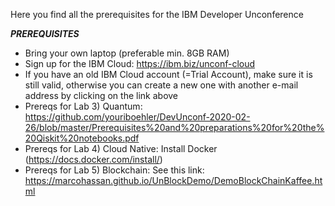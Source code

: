 Here you find all the prerequisites for the IBM Developer Unconference

***PREREQUISITES***
- Bring your own laptop (preferable min. 8GB RAM)
- Sign up for the IBM Cloud: https://ibm.biz/unconf-cloud
- If you have an old IBM Cloud account (=Trial Account), make sure it is still valid, otherwise you can create a new one with another e-mail address by clicking on the link above
- Prereqs for Lab 3) Quantum: https://github.com/youriboehler/DevUnconf-2020-02-26/blob/master/Prerequisites%20and%20preparations%20for%20the%20Qiskit%20notebooks.pdf
- Prereqs for Lab 4) Cloud Native: Install Docker (https://docs.docker.com/install/) 
- Prereqs for Lab 5) Blockchain: See this link: https://marcohassan.github.io/UnBlockDemo/DemoBlockChainKaffee.html
